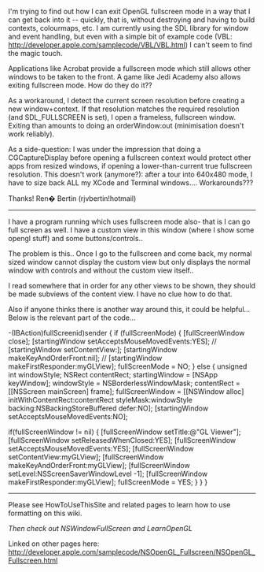 I'm trying to find out how I can exit OpenGL fullscreen mode in a way that I can get back into it -- quickly, that is, without destroying and having to build contexts, colourmaps, etc. I am currently using the SDL library for window and event handling, but even with a simple bit of example code (VBL: http://developer.apple.com/samplecode/VBL/VBL.html) I can't seem to find the magic touch.

Applications like Acrobat provide a fullscreen mode which still allows other windows to be taken to the front. A game like Jedi Academy also allows exiting fullscreen mode. How do they do it??

As a workaround, I detect the current screen resolution before creating a new window+context. If that resolution matches the required resolution (and SDL_FULLSCREEN is set), I open a frameless, fullscreen window. Exiting than amounts to doing an orderWindow:out (minimisation doesn't work reliably).

As a side-question: I was under the impression that doing a CGCaptureDisplay before opening a fullscreen context would protect other apps from resized windows, if opening a lower-than-current true fullscreen resolution. This doesn't work (anymore?): after a tour into 640x480 mode, I have to size back ALL my XCode and Terminal windows.... Workarounds???

Thanks!
Ren� Bertin
(rjvbertin!hotmail)

----

I have a program running which uses fullscreen mode also- that is I can go full screen as well. I have a custom view in this window (where I show some opengl stuff) and some buttons/controls.. 

The problem is this..
Once I go to the fullscreen and come back, my normal sized window cannot display the custom view but only displays the normal window with controls and without the custom view itself.. 

I read somewhere that in order for any other views to be shown, they should be made subviews of the content view. I have no clue how to do that. 

Also if anyone thinks there is another way around this, it could be helpful...
Below is the relevant part of the code...

    

-(IBAction)fullScreenid)sender
{
if (fullScreenMode)
{
[fullScreenWindow close];
[startingWindow setAcceptsMouseMovedEvents:YES];
// [startingWindow setContentView:];
[startingWindow makeKeyAndOrderFront:nil];
// [startingWindow makeFirstResponder:myGLView];
fullScreenMode = NO;
} else
{
unsigned int windowStyle;
NSRect contentRect;
startingWindow = [NSApp keyWindow];
windowStyle = NSBorderlessWindowMask;
contentRect = [[NSScreen mainScreen] frame];
fullScreenWindow = [[NSWindow alloc] initWithContentRect:contentRect
styleMask:windowStyle
backing:NSBackingStoreBuffered
defer:NO];
[startingWindow setAcceptsMouseMovedEvents:NO];

if(fullScreenWindow != nil)
{
[fullScreenWindow setTitle:@"GL Viewer"];
[fullScreenWindow setReleasedWhenClosed:YES];
[fullScreenWindow setAcceptsMouseMovedEvents:YES];
[fullScreenWindow setContentView:myGLView];
[fullScreenWindow makeKeyAndOrderFront:myGLView];
[fullScreenWindow setLevel:NSScreenSaverWindowLevel -1];
[fullScreenWindow makeFirstResponder:myGLView];
fullScreenMode = YES;
}
}
}



----

Please see HowToUseThisSite and related pages to learn how to use formatting on this wiki.

*Then check out NSWindowFullScreen and LearnOpenGL*

Linked on other pages here: http://developer.apple.com/samplecode/NSOpenGL_Fullscreen/NSOpenGL_Fullscreen.html
